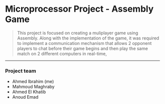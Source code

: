 # Microprocessor Project - Assembly Game
> This project is focused on creating a muliplayer game using Assembly. Along with the implementation of the game, it was required to implement a communication mechanism that allows 2 opponent players to chat before their game begins and then play the same match on 2 different computers in real-time,
---
### Project team 
- Ahmed Ibrahim (me)
- Mahmoud Maghraby
- Ahmed El Khatib
- Anoud Emad
